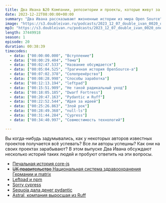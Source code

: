 ```yaml
---
title: Два Ивана №20 Компании, репозитории и проекты, которые живут за счет одного человека
date: 2023-12-22T08:00:00+00:00
summary: "Два Ивана рассказывают жизненные истории из мира Open Source"
image: "https://s3.doubleivan.ru/podcasts/2023_12_07_double_ivan_0020_one_man_operations.jpg"
mp3: "https://s3.doubleivan.ru/podcasts/2023_12_07_double_ivan_0020_one_man_operations.mp3"
length: 37449918
season: 1
episode: 20
duration: 00:38:39
timecodes:
  - data: ["00:00:00.000", "Вступление"]
  - data: ["00:00:29.404", "Тема"]
  - data: ["00:02:47.533", "Название обсуждается"]
  - data: ["00:05:04.525", "Трагичная история OpenSource-a"]
  - data: ["00:07:02.378", "Солопренёрство"]
  - data: ["00:08:28.998", "Способы заработка"]
  - data: ["00:12:13.194", "leftpad"]
  - data: ["00:15:51.909", "Не такой радикальный уход"]
  - data: ["00:18:05.185", "Dwarf Fortress"]
  - data: ["00:20:47.163", "Pydantic и Ruff"]
  - data: ["00:22:52.544", "Идея за идеей"]
  - data: ["00:25:26.863", "Злой рок"]
  - data: ["00:28:49.368", "null-ls"]
  - data: ["00:31:44.284", "Cypress"]
  - data: ["00:34:40.997", "Совместимость технологий"]

---
```


Вы когда-нибудь задумывались, как у некоторых авторов известных проектов получается всё успевать? Все ли авторы успешны? Как они на своих проектах зарабывают? В этом выпуске Два Ивана обсуждают несколько историй таких людей и пробуют ответить на эти вопросы.

<!-- links -->

- [Печальная история core-js](https://github.com/zloirock/core-js/blob/master/docs/2023-02-14-so-whats-next.md)
- [~~UK правительство~~ Национальная система здравоохранения Германии и matrix](https://matrix.org/blog/2021/07/21/germany-s-national-healthcare-system-adopts-matrix/)
- [Leftpad и npm](https://blog.npmjs.org/post/141577284765/kik-left-pad-and-npm)
- [Sorry cypress](https://t.me/valya_reads_issue/337)
- [Sequoia дала денег pydantic](https://techcrunch.com/2023/02/16/sequoia-backs-open-source-data-validation-framework-pydantic-to-commercialize-with-cloud-services/)
- [Astral, компания выросшая из Ruff](https://astral.sh/blog/announcing-astral-the-company-behind-ruff)

